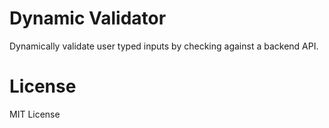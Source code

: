 # Dynamic Validator

Dynamically validate user typed inputs by checking against a backend API.

# License

MIT License
